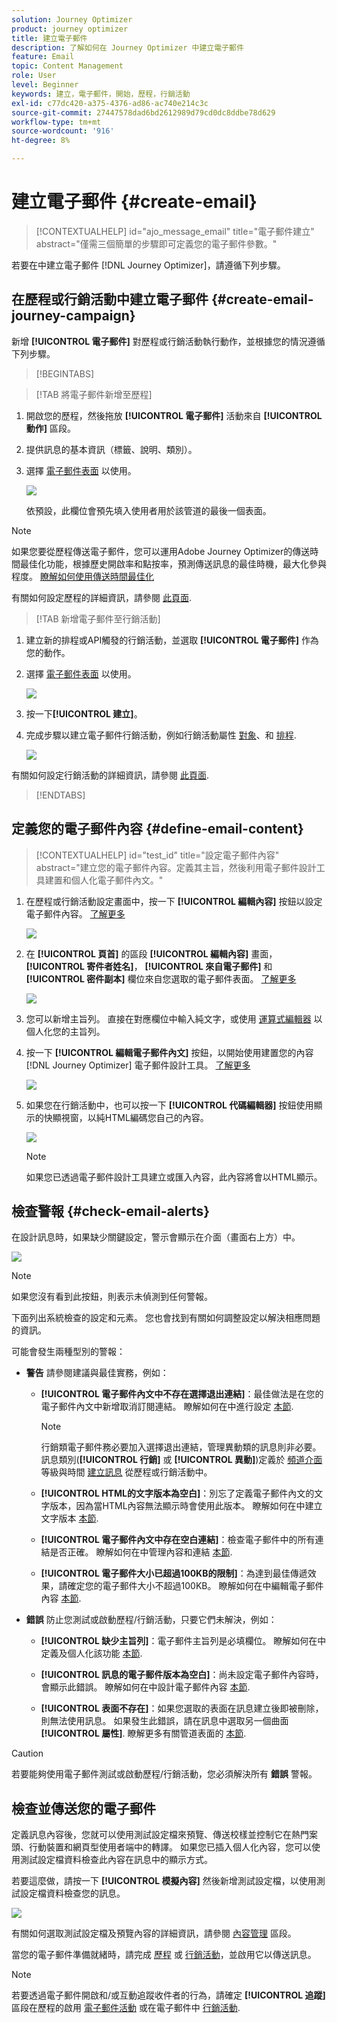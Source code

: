 ```yaml
---
solution: Journey Optimizer
product: journey optimizer
title: 建立電子郵件
description: 了解如何在 Journey Optimizer 中建立電子郵件
feature: Email
topic: Content Management
role: User
level: Beginner
keywords: 建立，電子郵件，開始，歷程，行銷活動
exl-id: c77dc420-a375-4376-ad86-ac740e214c3c
source-git-commit: 27447578dad6bd2612989d79cd0dc8ddbe78d629
workflow-type: tm+mt
source-wordcount: '916'
ht-degree: 8%

---
```


# 建立電子郵件 {#create-email}

>[!CONTEXTUALHELP]
>id="ajo_message_email"
>title="電子郵件建立"
>abstract="僅需三個簡單的步驟即可定義您的電子郵件參數。"

若要在中建立電子郵件 [!DNL Journey Optimizer]，請遵循下列步驟。

## 在歷程或行銷活動中建立電子郵件 {#create-email-journey-campaign}

新增 **[!UICONTROL 電子郵件]** 對歷程或行銷活動執行動作，並根據您的情況遵循下列步驟。

>[!BEGINTABS]

>[!TAB 將電子郵件新增至歷程]

1. 開啟您的歷程，然後拖放 **[!UICONTROL 電子郵件]** 活動來自 **[!UICONTROL 動作]** 區段。

1. 提供訊息的基本資訊（標籤、說明、類別）。

1. 選擇 [電子郵件表面](email-settings.md) 以使用。

   ![](assets/email_journey.png)

   依預設，此欄位會預先填入使用者用於該管道的最後一個表面。

>[!NOTE]
>
>如果您要從歷程傳送電子郵件，您可以運用Adobe Journey Optimizer的傳送時間最佳化功能，根據歷史開啟率和點按率，預測傳送訊息的最佳時機，最大化參與程度。 [瞭解如何使用傳送時間最佳化](../building-journeys/journeys-message.md#send-time-optimization)

有關如何設定歷程的詳細資訊，請參閱 [此頁面](../building-journeys/journey-gs.md).

>[!TAB 新增電子郵件至行銷活動]

1. 建立新的排程或API觸發的行銷活動，並選取 **[!UICONTROL 電子郵件]** 作為您的動作。

1. 選擇 [電子郵件表面](email-settings.md) 以使用。

   ![](assets/email_campaign.png)

1. 按一下&#x200B;**[!UICONTROL 建立]**。

1. 完成步驟以建立電子郵件行銷活動，例如行銷活動屬性 [對象](../audience/about-audiences.md)、和 [排程](../campaigns/create-campaign.md#schedule).

   ![](assets/email_campaign_steps.png)

<!--
From the **[!UICONTROL Action]** section, specify if you want to track how your recipients react to your delivery: you can track email opens, and/or clicks on links and buttons in your email.

![](assets/email_campaign_tracking.png)
-->

有關如何設定行銷活動的詳細資訊，請參閱 [此頁面](../campaigns/get-started-with-campaigns.md).

>[!ENDTABS]

## 定義您的電子郵件內容 {#define-email-content}

<!-- update the quarry component with right ID value-->

>[!CONTEXTUALHELP]
>id="test_id"
>title="設定電子郵件內容"
>abstract="建立您的電子郵件內容。定義其主旨，然後利用電子郵件設計工具建置和個人化電子郵件內文。"

1. 在歷程或行銷活動設定畫面中，按一下 **[!UICONTROL 編輯內容]** 按鈕以設定電子郵件內容。 [了解更多](get-started-email-design.md)

   ![](assets/email_campaign_edit_content.png)

1. 在 **[!UICONTROL 頁首]** 的區段 **[!UICONTROL 編輯內容]** 畫面， **[!UICONTROL 寄件者姓名]**， **[!UICONTROL 來自電子郵件]** 和 **[!UICONTROL 密件副本]** 欄位來自您選取的電子郵件表面。 [了解更多](email-settings.md) <!--check if same for journey-->

   ![](assets/email_designer_edit_content_header.png)

1. 您可以新增主旨列。 直接在對應欄位中輸入純文字，或使用 [運算式編輯器](../personalization/personalization-build-expressions.md) 以個人化您的主旨列。

1. 按一下 **[!UICONTROL 編輯電子郵件內文]** 按鈕，以開始使用建置您的內容 [!DNL Journey Optimizer] 電子郵件設計工具。 [了解更多](get-started-email-design.md)

   ![](assets/email_designer_edit_email_body.png)

1. 如果您在行銷活動中，也可以按一下 **[!UICONTROL 代碼編輯器]** 按鈕使用顯示的快顯視窗，以純HTML編碼您自己的內容。

   ![](assets/email_designer_edit_code_editor.png)

   >[!NOTE]
   >
   >如果您已透過電子郵件設計工具建立或匯入內容，此內容將會以HTML顯示。

## 檢查警報 {#check-email-alerts}

在設計訊息時，如果缺少關鍵設定，警示會顯示在介面（畫面右上方）中。

![](assets/email_journey_alerts_details.png)

>[!NOTE]
>
>如果您沒有看到此按鈕，則表示未偵測到任何警報。

下面列出系統檢查的設定和元素。 您也會找到有關如何調整設定以解決相應問題的資訊。

可能會發生兩種型別的警報：

* **警告** 請參閱建議與最佳實務，例如：

   * **[!UICONTROL 電子郵件內文中不存在選擇退出連結]**：最佳做法是在您的電子郵件內文中新增取消訂閱連結。 瞭解如何在中進行設定 [本節](../privacy/opt-out.md#opt-out-management).

     >[!NOTE]
     >
     >行銷類電子郵件務必要加入選擇退出連結，管理異動類的訊息則非必要。 訊息類別(**[!UICONTROL 行銷]** 或 **[!UICONTROL 異動]**)定義於 [頻道介面](email-settings.md#email-type) 等級與時間 [建立訊息](#create-email-journey-campaign) 從歷程或行銷活動中。

   * **[!UICONTROL HTML的文字版本為空白]**：別忘了定義電子郵件內文的文字版本，因為當HTML內容無法顯示時會使用此版本。 瞭解如何在中建立文字版本 [本節](text-version-email.md).

   * **[!UICONTROL 電子郵件內文中存在空白連結]**：檢查電子郵件中的所有連結是否正確。 瞭解如何在中管理內容和連結 [本節](content-from-scratch.md).

   * **[!UICONTROL 電子郵件大小已超過100KB的限制]**：為達到最佳傳遞效果，請確定您的電子郵件大小不超過100KB。 瞭解如何在中編輯電子郵件內容 [本節](content-from-scratch.md).

* **錯誤** 防止您測試或啟動歷程/行銷活動，只要它們未解決，例如：

   * **[!UICONTROL 缺少主旨列]**：電子郵件主旨列是必填欄位。 瞭解如何在中定義及個人化該功能 [本節](create-email.md).

  <!--HTML is empty when Amp HTML is present-->

   * **[!UICONTROL 訊息的電子郵件版本為空白]**：尚未設定電子郵件內容時，會顯示此錯誤。 瞭解如何在中設計電子郵件內容 [本節](get-started-email-design.md).

   * **[!UICONTROL 表面不存在]**：如果您選取的表面在訊息建立後即被刪除，則無法使用訊息。 如果發生此錯誤，請在訊息中選取另一個曲面 **[!UICONTROL 屬性]**. 瞭解更多有關管道表面的 [本節](../configuration/channel-surfaces.md).

>[!CAUTION]
>
>若要能夠使用電子郵件測試或啟動歷程/行銷活動，您必須解決所有 **錯誤** 警報。

## 檢查並傳送您的電子郵件

定義訊息內容後，您就可以使用測試設定檔來預覽、傳送校樣並控制它在熱門案頭、行動裝置和網頁型使用者端中的轉譯。 如果您已插入個人化內容，您可以使用測試設定檔資料檢查此內容在訊息中的顯示方式。

若要這麼做，請按一下 **[!UICONTROL 模擬內容]** 然後新增測試設定檔，以使用測試設定檔資料檢查您的訊息。

![](assets/email_designer_edit_simulate.png)

有關如何選取測試設定檔及預覽內容的詳細資訊，請參閱 [內容管理](../content-management/preview-test.md) 區段。

當您的電子郵件準備就緒時，請完成 [歷程](../building-journeys/journey-gs.md) 或 [行銷活動](../campaigns/create-campaign.md)，並啟用它以傳送訊息。

>[!NOTE]
>
>若要透過電子郵件開啟和/或互動追蹤收件者的行為，請確定 **[!UICONTROL 追蹤]** 區段在歷程的啟用 [電子郵件活動](../building-journeys/journeys-message.md) 或在電子郵件中 [行銷活動](../campaigns/create-campaign.md).<!--to move?-->

<!--

## Define your email content {#email-content}

Use [!DNL Journey Optimizer] Email Designer to [design your email from scratch](../email/content-from-scratch.md). If you have an existing content, you can [import it in the Email Designer](../email/existing-content.md), or [code your own content](../email/code-content.md) in [!DNL Journey Optimizer]. 

[!DNL Journey Optimizer] comes with a set of [built-in templates](email-templates.md) to help you start. Any email can also be saved as a template.

Use [!DNL Journey Optimizer] Expression editor to personalize your messages with profiles' data. For more on personalization, refer to [this section](../personalization/personalize.md).

Adapt the content of your messages to the targeted profiles by using [!DNL Journey Optimizer] dynamic content capabilities. [Get started with dynamic content](../personalization/get-started-dynamic-content.md)

## Email tracking {#email-tracking}

If you want to track the behavior of your recipients through openings and/or clicks on links, enable the following options: **[!UICONTROL Email opens]** and **[!UICONTROL Click on email]**. 

Learn more about tracking in [this section](message-tracking.md).

## Validate your email content {#email-content-validate}

Control the rendering of your email, and check personalization settings with test profiles, using the preview section on the left-hand side. For more on this, refer to [this section](preview.md).

![](assets/messages-simple-preview.png)

You must also check alerts in the upper section of the editor.  Some of them are simple warnings, but others can prevent you from using the message. 

-->

